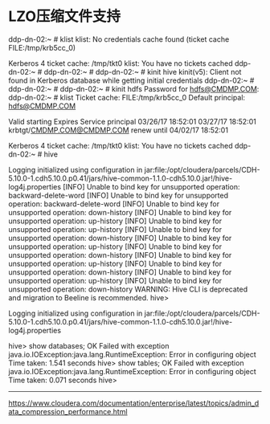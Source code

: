 # LZO压缩文件支持

ddp-dn-02:~ # klist
klist: No credentials cache found (ticket cache FILE:/tmp/krb5cc_0)


Kerberos 4 ticket cache: /tmp/tkt0
klist: You have no tickets cached
ddp-dn-02:~ # 
ddp-dn-02:~ # 
ddp-dn-02:~ # kinit hive
kinit(v5): Client not found in Kerberos database while getting initial credentials
ddp-dn-02:~ # 
ddp-dn-02:~ # 
ddp-dn-02:~ # kinit hdfs
Password for hdfs@CMDMP.COM: 
ddp-dn-02:~ # klist
Ticket cache: FILE:/tmp/krb5cc_0
Default principal: hdfs@CMDMP.COM

Valid starting     Expires            Service principal
03/26/17 18:52:01  03/27/17 18:52:01  krbtgt/CMDMP.COM@CMDMP.COM
	renew until 04/02/17 18:52:01


Kerberos 4 ticket cache: /tmp/tkt0
klist: You have no tickets cached
ddp-dn-02:~ # hive

Logging initialized using configuration in jar:file:/opt/cloudera/parcels/CDH-5.10.0-1.cdh5.10.0.p0.41/jars/hive-common-1.1.0-cdh5.10.0.jar!/hive-log4j.properties
[INFO] Unable to bind key for unsupported operation: backward-delete-word
[INFO] Unable to bind key for unsupported operation: backward-delete-word
[INFO] Unable to bind key for unsupported operation: down-history
[INFO] Unable to bind key for unsupported operation: up-history
[INFO] Unable to bind key for unsupported operation: up-history
[INFO] Unable to bind key for unsupported operation: down-history
[INFO] Unable to bind key for unsupported operation: up-history
[INFO] Unable to bind key for unsupported operation: down-history
[INFO] Unable to bind key for unsupported operation: up-history
[INFO] Unable to bind key for unsupported operation: down-history
[INFO] Unable to bind key for unsupported operation: up-history
[INFO] Unable to bind key for unsupported operation: down-history
WARNING: Hive CLI is deprecated and migration to Beeline is recommended.
hive> 





Logging initialized using configuration in jar:file:/opt/cloudera/parcels/CDH-5.10.0-1.cdh5.10.0.p0.41/jars/hive-common-1.1.0-cdh5.10.0.jar!/hive-log4j.properties


hive> show databases;
OK
Failed with exception java.io.IOException:java.lang.RuntimeException: Error in configuring object
Time taken: 1.541 seconds
hive> show tables;
OK
Failed with exception java.io.IOException:java.lang.RuntimeException: Error in configuring object
Time taken: 0.071 seconds
hive> 

---
https://www.cloudera.com/documentation/enterprise/latest/topics/admin_data_compression_performance.html
